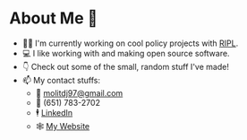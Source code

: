 # About Me 👋

- 👷‍♂️ I'm currently working on cool policy projects with [RIPL](https://www.ripl.org/).
- 💻 I like working with and making open source software.
- 👇 Check out some of the small, random stuff I've made!
- 📫 My contact stuffs:
  - 💌 molitdj97@gmail.com
  - 📱 (651) 783-2702
  - 🕴️ [LinkedIn](https://www.linkedin.com/in/molitor-daniel/)
  - 🕸️ [My Website](https://dmolitor.com)
